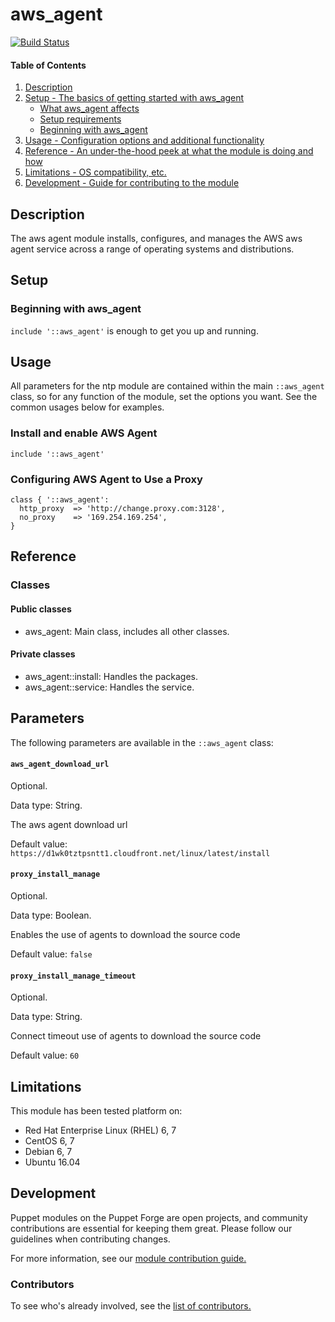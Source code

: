 # aws_agent
[![Build Status](https://travis-ci.org/shazi7804/puppet-aws_agent.svg?branch=master)](https://travis-ci.org/shazi7804/puppet-aws_agent)

#### Table of Contents

1. [Description](#description)
1. [Setup - The basics of getting started with aws_agent](#setup)
    * [What aws_agent affects](#what-aws_agent-affects)
    * [Setup requirements](#setup-requirements)
    * [Beginning with aws_agent](#beginning-with-aws_agent)
1. [Usage - Configuration options and additional functionality](#usage)
1. [Reference - An under-the-hood peek at what the module is doing and how](#reference)
1. [Limitations - OS compatibility, etc.](#limitations)
1. [Development - Guide for contributing to the module](#development)

## Description

The aws agent module installs, configures, and manages the AWS aws agent service across a range of operating systems and distributions.

## Setup

### Beginning with aws_agent

`include '::aws_agent'` is enough to get you up and running.

## Usage

All parameters for the ntp module are contained within the main `::aws_agent` class, so for any function of the module, set the options you want. See the common usages below for examples.

### Install and enable AWS Agent

```puppet
include '::aws_agent'
```

### Configuring AWS Agent to Use a Proxy

```puppet
class { '::aws_agent':
  http_proxy  => 'http://change.proxy.com:3128',
  no_proxy    => '169.254.169.254',
}
```

## Reference

### Classes

#### Public classes

* aws_agent: Main class, includes all other classes.

#### Private classes

* aws_agent::install: Handles the packages.
* aws_agent::service: Handles the service.

## Parameters

The following parameters are available in the `::aws_agent` class:

#### `aws_agent_download_url`

Optional.

Data type: String.

The aws agent download url

Default value: `https://d1wk0tztpsntt1.cloudfront.net/linux/latest/install`

#### `proxy_install_manage`

Optional.

Data type: Boolean.

Enables the use of agents to download the source code

Default value: `false`

#### `proxy_install_manage_timeout`

Optional.

Data type: String.

Connect timeout use of agents to download the source code

Default value: `60`

## Limitations

This module has been tested platform on:

* Red Hat Enterprise Linux (RHEL) 6, 7
* CentOS 6, 7
* Debian 6, 7
* Ubuntu 16.04

## Development

Puppet modules on the Puppet Forge are open projects, and community contributions are essential for keeping them great. Please follow our guidelines when contributing changes.

For more information, see our [module contribution guide.](https://docs.puppetlabs.com/forge/contributing.html)

### Contributors

To see who's already involved, see the [list of contributors.](https://github.com/puppetlabs/puppetlabs-ntp/graphs/contributors)
